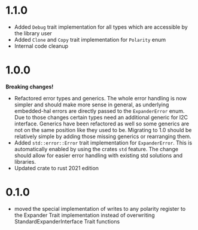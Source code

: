 # 1.1.0
- Added `Debug` trait implementation for all types which are accessible by the library user
- Added `Clone` and `Copy` trait implementation for `Polarity` enum
- Internal code cleanup

# 1.0.0
**Breaking changes!**
- Refactored error types and generics. The whole error handling is now simpler and should make more sense in general, as underlying embedded-hal errors are directly passed to the `ExpanderError` enum. Due to those changes certain types need an additional generic for I2C interface. Generics have been refactored as well so some generics are not on the same position like they used to be. Migrating to 1.0 should be relatively simple by adding those missing generics or rearranging them.
- Added `std::error::Error` trait implementation for `ExpanderError`. This is automatically enabled by using the crates `std` feature. The change should allow for easier error handling with existing std solutions and libraries.
- Updated crate to rust 2021 edition

# 0.1.0
- moved the special implementation of writes to any polarity register to the Expander Trait implementation instead of overwriting StandardExpanderInterface Trait functions
